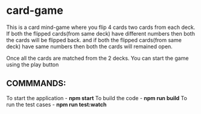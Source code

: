 # card-game

This is a card mind-game where you flip 4 cards two cards from each deck.
If both the flipped cards(from same deck) have different numbers then both the cards will be flipped back.
and if both the flipped cards(from same deck) have same numbers then both the cards will remained open.

Once all the cards are matched from the 2 decks. You can start the game using the play button

## COMMMANDS:

To start the application - **npm start** 
To build the code - **npm run build** 
To run the test cases - **npm run test:watch**
